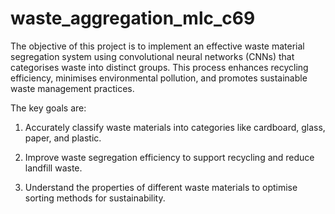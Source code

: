 # waste_aggregation_mlc_c69

The objective of this project is to implement an effective waste material segregation system using convolutional neural networks (CNNs) that categorises waste into distinct groups. This process enhances recycling efficiency, minimises environmental pollution, and promotes sustainable waste management practices.

The key goals are:

1. Accurately classify waste materials into categories like cardboard, glass, paper, and plastic.

2. Improve waste segregation efficiency to support recycling and reduce landfill waste.

3. Understand the properties of different waste materials to optimise sorting methods for sustainability.
